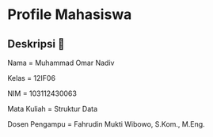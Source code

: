 # Profile Mahasiswa

## Deskripsi 📝

Nama = Muhammad Omar Nadiv

Kelas = 12IF06

NIM = 103112430063

Mata Kuliah = Struktur Data

Dosen Pengampu = Fahrudin Mukti Wibowo, S.Kom., M.Eng.